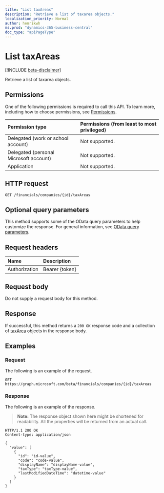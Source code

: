 ```yaml
---
title: "List taxAreas"
description: "Retrieve a list of taxarea objects."
localization_priority: Normal
author: henrikwh
ms.prod: "dynamics-365-business-central"
doc_type: "apiPageType"
---
```


# List taxAreas

[!INCLUDE [beta-disclaimer](../../includes/beta-disclaimer.md)]

Retrieve a list of taxarea objects.

## Permissions

One of the following permissions is required to call this API. To learn more, including how to choose permissions, see [Permissions](/graph/permissions-reference).

| Permission type                        | Permissions (from least to most privileged) |
|:---------------------------------------|:--------------------------------------------|
| Delegated (work or school account)     | Not supported. |
| Delegated (personal Microsoft account) | Not supported. |
| Application                            | Not supported. |

## HTTP request

<!-- { "blockType": "ignored" } -->

```http
GET /financials/companies/{id}/taxAreas
```

## Optional query parameters

This method supports some of the OData query parameters to help customize the response. For general information, see [OData query parameters](/graph/query-parameters).

## Request headers

| Name      |Description|
|:----------|:----------|
| Authorization | Bearer {token} |

## Request body

Do not supply a request body for this method.

## Response

If successful, this method returns a `200 OK` response code and a collection of [taxArea](../resources/dynamics-taxarea.md) objects in the response body.

## Examples

### Request

The following is an example of the request.
<!-- {
  "blockType": "request",
  "name": "get_taxareas"
}-->

```http
GET https://graph.microsoft.com/beta/financials/companies/{id}/taxAreas
```

### Response

The following is an example of the response.

> **Note:** The response object shown here might be shortened for readability. All the properties will be returned from an actual call.

<!-- {
  "blockType": "response",
  "truncated": true,
  "@odata.type": "microsoft.graph.taxArea",
  "isCollection": true
} -->

```http
HTTP/1.1 200 OK
Content-type: application/json

{
  "value": [
    {
      "id": "id-value",
      "code": "code-value",
      "displayName": "displayName-value",
      "taxType": "taxType-value",
      "lastModifiedDateTime": "datetime-value"
    }
  ]
}
```

<!-- uuid: 16cd6b66-4b1a-43a1-adaf-3a886856ed98
2019-02-04 14:57:30 UTC -->
<!-- {
  "type": "#page.annotation",
  "description": "List taxAreas",
  "keywords": "",
  "section": "documentation",
  "tocPath": ""
}-->